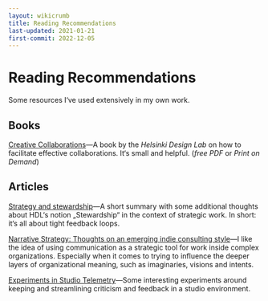 ```yaml
---
layout: wikicrumb 
title: Reading Recommendations
last-updated: 2021-01-21
first-commit: 2022-12-05
---
```

# Reading Recommendations
Some resources I‘ve used extensively in my own work.

## Books

[Creative Collaborations][1]—A book by the _Helsinki Design Lab_ on how to facilitate effective collaborations. It‘s small and helpful. (_free PDF_ or _Print on Demand_)

## Articles

[Strategy and stewardship][2]—A short summary with some additional thoughts about HDL‘s notion „Stewardship“ in the context of strategic work. In short: it‘s all about tight feedback loops.

[Narrative Strategy: Thoughts on an emerging indie consulting style][3]—I like the idea of using communication as a strategic tool for work inside complex organizations. Especially when it comes to trying to influence the deeper layers of organizational meaning, such as imaginaries, visions and intents.

[Experiments in Studio Telemetry][4]—Some interesting experiments around keeping and streamlining criticism and feedback in a studio environment.



[1]:	http://helsinkidesignlab.org/pages/creative-collaborations.html
[2]:	https://tomcritchlow.com/2018/06/28/strategy-stewardship/
[3]:	https://tomcritchlow.com/2020/02/20/narrative-strategy/
[4]:	https://medium.com/@bryan/experiments-in-studio-telemetry-be2d68592bcc